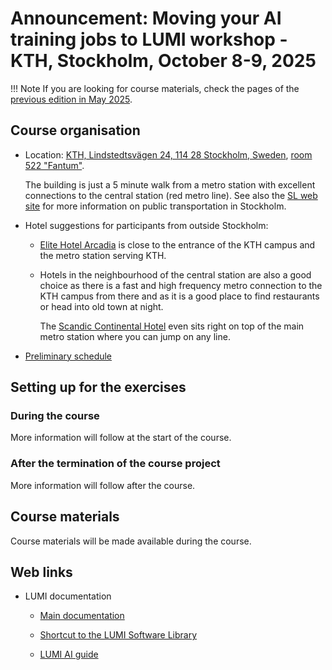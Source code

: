 # Announcement: Moving your AI training jobs to LUMI workshop - KTH, Stockholm, October 8-9, 2025

!!! Note
    If you are looking for course materials, check the pages of the 
    [previous edition in May 2025](../ai-20250527/index.md).

## Course organisation

-   Location: [KTH, Lindstedtsvägen 24, 114 28 Stockholm, Sweden](https://maps.app.goo.gl/NPLtyuRe97euBSnL6),
    [room 522 "Fantum"](https://www.kth.se/places/room/id/c9ec01ab-b536-4be6-b82a-0d52ddadb2e6?l=en).

    The building is just a 5 minute walk from a metro station with excellent connections to the 
    central station (red metro line). See also the [SL web site](https://sl.se/en/in-english)
    for more information on public transportation in Stockholm.

-   Hotel suggestions for participants from outside Stockholm:

    -   [Elite Hotel Arcadia](https://maps.app.goo.gl/CQSC4S78xREbGrTE9) is close to the 
        entrance of the KTH campus and the metro station serving KTH.

    -   Hotels in the neighbourhood of the central station are also a good choice as there is 
        a fast and high frequency metro connection to the KTH campus from there and as it is a
        good place to find restaurants or head into old town at night.

        The [Scandic Continental Hotel](https://maps.app.goo.gl/CQSC4S78xREbGrTE9) even sits
        right on top of the main metro station where you can jump on any line.

-   [Preliminary schedule](schedule.md)

<!--
-   [HedgeDoc for questions](https://md.sigma2.no/lumi-ai-workshop-may25?both)
   
    Questions with longer-term relevance will be incorporated into the pages linked below.
    This HedgeDoc document will not be monitored anymore for further questions after the course.
    The link will likely die over time.
-->
<!--
-   [Zoom link](https://cscfi.zoom.us/j/65207108811?pwd=Mm8wZGUyNW1DQzdwL0hSY1VIMDBLQT09) 

-   There are two Slurm reservations for the course. One for each day:

    -   First day: `AI_workshop_1` (on the `small-g` Slurm partition)
    -   Second day: `AI_workshop_2` (on the `standard-g` Slurm partition)

    Project with the compute resources: `project_465002178`.
    These resources are limited and should only be used for the exercises during
    the course and not for your own work.
-->
<!--
ReservationName=AI_workshop_1 StartTime=2025-05-27T10:00:00 EndTime=2025-05-27T18:00:00 Duration=08:00:00
   Nodes=nid[005026-005049] NodeCnt=24 CoreCnt=1536 Features=(null) PartitionName=small-g Flags=
   TRES=cpu=3072
   Users=(null) Groups=(null) Accounts=project_465002178 Licenses=(null) State=INACTIVE BurstBuffer=(null) Watts=n/a
   MaxStartDelay=(null)

ReservationName=AI_workshop_2 StartTime=2025-05-28T10:00:00 EndTime=2025-05-28T18:00:00 Duration=08:00:00
   Nodes=nid[005124-005133,005136-005143,005145-005166,005168-005173,005176-005193] NodeCnt=64 CoreCnt=4096 Features=(null) PartitionName=standard-g Flags=
   TRES=cpu=8192
   Users=(null) Groups=(null) Accounts=project_465002178 Licenses=(null) State=INACTIVE BurstBuffer=(null) Watts=n/a
   MaxStartDelay=(null)
-->


## Setting up for the exercises

### During the course

More information will follow at the start of the course.


<!--
If you have an active project on LUMI, you should be able to make the exercises in that project.
To reduce the waiting time during the workshop, use the SLURM reservations we provide (see above).

You can find all exercises on our [AI workshop GitHub page](https://github.com/Lumi-supercomputer/Getting_Started_with_AI_workshop)
-->

### After the termination of the course project

More information will follow after the course.

<!--
Setting up for the exercises is a bit more elaborate now.

The exercises as they were during the course are 
[available as the tag `ai-20251008` in the GitHub repository](https://github.com/Lumi-supercomputer/Getting_Started_with_AI_workshop/tree/ai-20251008). Whereas the repository could simply 
be cloned during the course, now you have to either:

-   Download the content of the repository as 
    a [tar file](https://462000265.lumidata.eu/ai-20251008/files/ai-20251008-Getting_Started_with_AI_workshop.tar)
    or [bzip2-compressed tar file](https://462000265.lumidata.eu/ai-20251008/files/ai-20251008-Getting_Started_with_AI_workshop.tar.bz2)
    or [from the GitHub release](https://github.com/Lumi-supercomputer/Getting_Started_with_AI_workshop/releases/tag/ai-20251008)
    where you have a choice of formats,

-   or clone the repository and then check out the tag `ai-20251008`:

    ```
    git clone https://github.com/Lumi-supercomputer/Getting_Started_with_AI_workshop.git
    cd Getting_Started_with_AI_workshop
    git checkout ai-20251008
    ```

-   Or you can download them as a [.tar.gz file](https://462000265.lumidata.eu/ai-20251008/files/LUMI-ai-20251008-Exercises.tar.gz) 
    or [ZIP-file](https://462000265.lumidata.eu/ai-20251008/files/LUMI-ai-20251008-Exercises.zip).

Note also that any reference to a reservation in Slurm has to be removed.

The exercises were thoroughly tested at the time of the course. LUMI is an evolving supercomputer though,
so it is expected that some exercises may fail over time, and modules that need to be loaded, will also
change as at every update we have to drop some versions of the `LUMI` module as the programming environment
is no longer functional. Likewise it is expected that at some point the ROCm driver on the system may
become incompatible with the ROCm versions used in the containers for the course.
-->

## Course materials

Course materials will be made available during the course.

<!--
**Note:** Some links in the table below will remain invalid until after the course when all
materials are uploaded.

| Presentation | Slides | recording |
|:-------------|:-------|:----------|
| [Welcome and course introduction](extra_00_Course_Introduction.md) | / | [video](extra_00_Course_Introduction.md) |
| [Introduction to LUMI](extra_01_Introduction.md) | [slides](https://462000265.lumidata.eu/ai-20251008/files/LUMI-ai-20251008-01-Lumi_intro.pdf) | [video](extra_01_Introduction.md) |
| [Using the LUMI web-interface](extra_02_Webinterface.md) | [slides](https://462000265.lumidata.eu/ai-20251008/files/LUMI-ai-20251008-02-Using_LUMI_web_UI.pdf) | [video](extra_02_Webinterface.md) |
| [Hands-on: Run a simple PyTorch example notebook](E02_Webinterface.md) | / | [video](E02_Webinterface.md) |
| [Your first AI training job on LUMI](extra_03_FirstJob.md) | [slides](https://462000265.lumidata.eu/ai-20251008/files/LUMI-ai-20251008-03-First_AI_job.pdf) | [video](extra_03_FirstJob.md) |
| [Hands-on: Run a simple single-GPU PyTorch AI training job](E03_FirstJob.md) | / | [video](E03_FirstJob.md) |
| [Understanding GPU activity & checking jobs](extra_04_CheckingGPU.md) | [slides](https://462000265.lumidata.eu/ai-20251008/files/LUMI-ai-20251008-04-Understanding_GPU_activity.pdf) | [video](extra_04_CheckingGPU.md) |
| [Hands-on: Checking GPU usage interactively using rocm-smi](E04_CheckingGPU.md) | / | [video](E04_CheckingGPU.md) |
| [Running containers on LUMI](extra_05_RunningContainers.md) | [slides](https://462000265.lumidata.eu/ai-20251008/files/LUMI-ai-20251008-05-Running_containers_on_LUMI.pdf) | [video](extra_05_RunningContainers.md) |
| [Hands-on: Pull and run a container](E05_RunningContainers.md) | / | [video](E05_RunningContainers.md) |
| [Building containers from Conda/pip environments](extra_06_BuildingContainers.md) | [slides](https://462000265.lumidata.eu/ai-20251008/files/LUMI-ai-20251008-06-Building_containers_from_conda_pip_environments.pdf) | [video](extra_06_BuildingContainers.md) |
| [Hands-on: Creating a conda environment file and building a container using cotainr](E06_BuildingContainers.md) | / | [video](E06_BuildingContainers.md) |
| [Extending containers with virtual environments for faster testing](extra_07_VirtualEnvironments.md) | [slides](https://462000265.lumidata.eu/ai-20251008/files/LUMI-ai-20251008-07-Extending_containers.pdf) | [video](extra_07_VirtualEnvironments.md) |
| [Scaling AI training to multiple GPUs](extra_08_MultipleGPUs.md) | [slides](https://462000265.lumidata.eu/ai-20251008/files/LUMI-ai-20251008-08-Scaling_multiple_GPUs.pdf) | [video](extra_08_MultipleGPUs.md) |
| [Hands-on: Converting the PyTorch single GPU AI training job to use all GPUs in a single node via DDP](E08_MultipleGPUs.md) | / | [video](E08_MultipleGPUs.md) |
| [Extreme scale AI](extra_09_ExtremeScale.md) | [slides](https://462000265.lumidata.eu/ai-20251008/files/LUMI-ai-20251008-09-Extreme_scale_AI.pdf) | [video](extra_09_ExtremeScale.md) |
| [Demo/Hands-on: Using multiple nodes](E09_ExtremeScale.md) | / | [video](E09_ExtremeScale.md) |
| [Loading training data on LUMI](extra_10_TrainingData.md) | [slides](https://462000265.lumidata.eu/ai-20251008/files/LUMI-ai-20251008-10-Training_Data_on_LUMI.pdf) | [video](extra_10_TrainingData.md) |
| [Coupling machine learning with HPC simulation](extra_11_Coupling.md) | [slides](https://462000265.lumidata.eu/ai-20251008/files/LUMI-ai-20251008-11-Coupling_Simulation_and_AI.pdf) | [video](extra_11_Coupling.md) |
| [Hands-on: Advancing your project and general Q&A](E12_Project_and_QA.md)| / | [video](E12_Project_and_QA.md) |
-->

<!--
-->

## Web links

-   LUMI documentation

    -   [Main documentation](https://docs.lumi-supercomputer.eu/)

    -   [Shortcut to the LUMI Software Library](https://lumi-supercomputer.github.io/LUMI-EasyBuild-docs/)

    -   [LUMI AI guide](https://github.com/Lumi-supercomputer/LUMI-AI-Guide)

